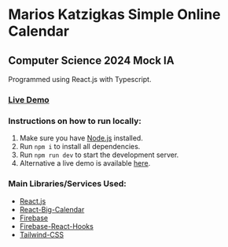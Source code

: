 # Marios Katzigkas Simple Online Calendar
## Computer Science 2024 Mock IA

Programmed using React.js with Typescript.

### [Live Demo](https://marioscalendar.vercel.app/)

### Instructions on how to run locally:
1. Make sure you have [Node.js](https://nodejs.org/en) installed.
2. Run `npm i` to install all dependencies.
3. Run `npm run dev` to start the development server. 
4. Alternative a live demo is available [here](https://marioscalendar.vercel.app/).

### Main Libraries/Services Used:
- [React.js](https://react.dev/)
- [React-Big-Calendar](https://www.npmjs.com/package/react-big-calendar)
- [Firebase](https://firebase.google.com/)
- [Firebase-React-Hooks](https://www.npmjs.com/package/react-firebase-hooks)
- [Tailwind-CSS](https://tailwindcss.com/)

